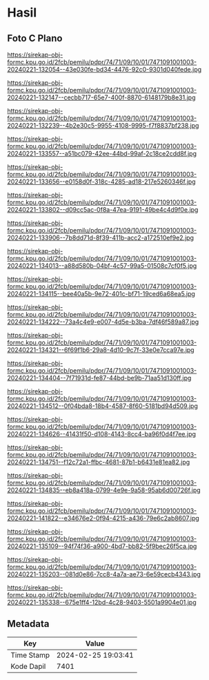 # Hasil

## Foto C Plano

https://sirekap-obj-formc.kpu.go.id/2fcb/pemilu/pdpr/74/71/09/10/01/7471091001003-20240221-132054--43e030fe-bd34-4476-92c0-9301d040fede.jpg

https://sirekap-obj-formc.kpu.go.id/2fcb/pemilu/pdpr/74/71/09/10/01/7471091001003-20240221-132147--cecbb717-65e7-400f-8870-6148179b8e31.jpg

https://sirekap-obj-formc.kpu.go.id/2fcb/pemilu/pdpr/74/71/09/10/01/7471091001003-20240221-132239--4b2e30c5-9955-4108-9995-f7f8837bf238.jpg

https://sirekap-obj-formc.kpu.go.id/2fcb/pemilu/pdpr/74/71/09/10/01/7471091001003-20240221-133557--a51bc079-42ee-44bd-99af-2c18ce2cdd8f.jpg

https://sirekap-obj-formc.kpu.go.id/2fcb/pemilu/pdpr/74/71/09/10/01/7471091001003-20240221-133656--e0158d0f-318c-4285-ad18-217e5260346f.jpg

https://sirekap-obj-formc.kpu.go.id/2fcb/pemilu/pdpr/74/71/09/10/01/7471091001003-20240221-133802--d09cc5ac-0f8a-47ea-9191-49be4c4d9f0e.jpg

https://sirekap-obj-formc.kpu.go.id/2fcb/pemilu/pdpr/74/71/09/10/01/7471091001003-20240221-133906--7b8dd71d-8f39-411b-acc2-a172510ef9e2.jpg

https://sirekap-obj-formc.kpu.go.id/2fcb/pemilu/pdpr/74/71/09/10/01/7471091001003-20240221-134013--a88d580b-04bf-4c57-99a5-01508c7cf0f5.jpg

https://sirekap-obj-formc.kpu.go.id/2fcb/pemilu/pdpr/74/71/09/10/01/7471091001003-20240221-134115--bee40a5b-9e72-401c-bf71-19ced6a68ea5.jpg

https://sirekap-obj-formc.kpu.go.id/2fcb/pemilu/pdpr/74/71/09/10/01/7471091001003-20240221-134222--73a4c4e9-e007-4d5e-b3ba-7df46f589a87.jpg

https://sirekap-obj-formc.kpu.go.id/2fcb/pemilu/pdpr/74/71/09/10/01/7471091001003-20240221-134321--6f69f1b6-29a8-4d10-9c7f-33e0e7cca97e.jpg

https://sirekap-obj-formc.kpu.go.id/2fcb/pemilu/pdpr/74/71/09/10/01/7471091001003-20240221-134404--7f71931d-fe87-44bd-be9b-71aa51d130ff.jpg

https://sirekap-obj-formc.kpu.go.id/2fcb/pemilu/pdpr/74/71/09/10/01/7471091001003-20240221-134512--0f04bda8-18b4-4587-8f60-5181bd94d509.jpg

https://sirekap-obj-formc.kpu.go.id/2fcb/pemilu/pdpr/74/71/09/10/01/7471091001003-20240221-134626--41431f50-d108-4143-8cc4-ba96f0d4f7ee.jpg

https://sirekap-obj-formc.kpu.go.id/2fcb/pemilu/pdpr/74/71/09/10/01/7471091001003-20240221-134751--f12c72a1-ffbc-4681-87b1-b6431e81ea82.jpg

https://sirekap-obj-formc.kpu.go.id/2fcb/pemilu/pdpr/74/71/09/10/01/7471091001003-20240221-134835--eb8a418a-0799-4e9e-9a58-95ab6d00726f.jpg

https://sirekap-obj-formc.kpu.go.id/2fcb/pemilu/pdpr/74/71/09/10/01/7471091001003-20240221-141822--e34676e2-0f94-4215-a436-79e6c2ab8607.jpg

https://sirekap-obj-formc.kpu.go.id/2fcb/pemilu/pdpr/74/71/09/10/01/7471091001003-20240221-135109--94f74f36-a900-4bd7-bb82-5f9bec26f5ca.jpg

https://sirekap-obj-formc.kpu.go.id/2fcb/pemilu/pdpr/74/71/09/10/01/7471091001003-20240221-135203--081d0e86-7cc8-4a7a-ae73-6e59cecb4343.jpg

https://sirekap-obj-formc.kpu.go.id/2fcb/pemilu/pdpr/74/71/09/10/01/7471091001003-20240221-135338--675e1ff4-12bd-4c28-9403-5501a9904e01.jpg


## Metadata

| Key        | Value               |
| ---------- | ------------------- |
| Time Stamp | 2024-02-25 19:03:41 |
| Kode Dapil | 7401                |




